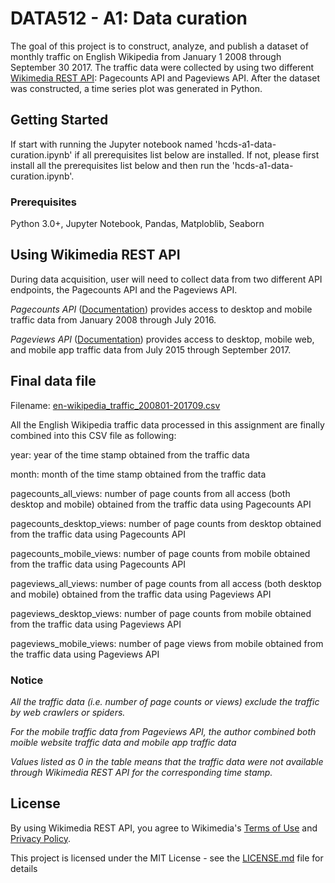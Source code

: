 # DATA512 - A1: Data curation 

The goal of this project is to construct, analyze, and publish a dataset of monthly traffic on English Wikipedia from January 1 2008 through September 30 2017. The traffic data were collected by using two different [Wikimedia REST API](https://www.mediawiki.org/wiki/REST_API): Pagecounts API and Pageviews API. After the dataset was constructed, a time series plot was generated in Python. 

## Getting Started

If start with running the Jupyter notebook named 'hcds-a1-data-curation.ipynb' if all prerequisites list below are installed.
If not, please first install all the prerequisites list below and then run the 'hcds-a1-data-curation.ipynb'.

### Prerequisites

Python 3.0+,
Jupyter Notebook,
Pandas,
Matploblib,
Seaborn

## Using Wikimedia REST API
During data acquisition, user will need to collect data from two different API endpoints, the Pagecounts API and the Pageviews API.

*Pagecounts API* ([Documentation](https://wikitech.wikimedia.org/wiki/Analytics/AQS/Legacy_Pagecounts)) provides access to desktop and mobile traffic data from January 2008 through July 2016.

*Pageviews API* ([Documentation](https://wikitech.wikimedia.org/wiki/Analytics/AQS/Pageviews)) provides access to desktop, mobile web, and mobile app traffic data from July 2015 through September 2017.

## Final data file
Filename: [en-wikipedia_traffic_200801-201709.csv](https://github.com/HWNi/data-512-a1/blob/master/en-wikipedia_traffic_200801-201709.csv)

All the English Wikipedia traffic data processed in this assignment are finally combined into this CSV file as following:

year: year of the time stamp obtained from the traffic data

month: month of the time stamp obtained from the traffic data

pagecounts_all_views: number of page counts from all access (both desktop and mobile) obtained from the traffic data using Pagecounts API

pagecounts_desktop_views: number of page counts from desktop obtained from the traffic data using Pagecounts API

pagecounts_mobile_views: number of page counts from mobile obtained from the traffic data using Pagecounts API

pageviews_all_views: number of page counts from all access (both desktop and mobile) obtained from the traffic data using Pageviews API

pageviews_desktop_views: number of page counts from mobile obtained from the traffic data using Pageviews API

pageviews_mobile_views: number of page views from mobile obtained from the traffic data using Pageviews API

### Notice 
*All the traffic data (i.e. number of page counts or views) exclude the traffic by web crawlers or spiders.*

*For the mobile traffic data from Pageviews API, the author combined both moible website traffic data and mobile app traffic data*

*Values listed as 0 in the table means that the traffic data were not available through Wikimedia REST API for the corresponding time stamp.*

## License 

By using Wikimedia REST API, you agree to Wikimedia's [Terms of Use](https://wikimediafoundation.org/wiki/Terms_of_Use/en) and [Privacy Policy](https://wikimediafoundation.org/wiki/Privacy_policy).


This project is licensed under the MIT License - see the [LICENSE.md](https://github.com/HWNi/data-512-a1/blob/master/LICENSE) file for details
